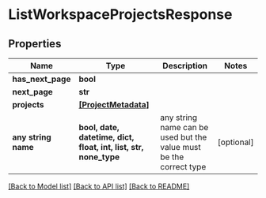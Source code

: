 # ListWorkspaceProjectsResponse


## Properties
Name | Type | Description | Notes
------------ | ------------- | ------------- | -------------
**has_next_page** | **bool** |  | 
**next_page** | **str** |  | 
**projects** | [**[ProjectMetadata]**](ProjectMetadata.md) |  | 
**any string name** | **bool, date, datetime, dict, float, int, list, str, none_type** | any string name can be used but the value must be the correct type | [optional]

[[Back to Model list]](../README.md#documentation-for-models) [[Back to API list]](../README.md#documentation-for-api-endpoints) [[Back to README]](../README.md)


